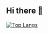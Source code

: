 ## Hi there 👋

<!--
**Rascal0902/Rascal0902** is a ✨ _special_ ✨ repository because its `README.md` (this file) appears on your GitHub profile.

Here are some ideas to get you started:

- 🔭 I’m currently working on ...
- 🌱 I’m currently learning ...
- 👯 I’m looking to collaborate on ...
- 🤔 I’m looking for help with ...
- 💬 Ask me about ...
- 📫 How to reach me: ...
- 😄 Pronouns: ...
- ⚡ Fun fact: ...
-->

﻿[![Top Langs](https://github-readme-stats.vercel.app/api/top-langs/?username=Rascal0902&langs_count=25&layout=compact&theme=dark)](https://github.com/Rascal0902/Rascal0902)
